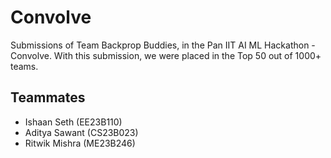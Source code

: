 # Convolve
Submissions of Team Backprop Buddies, in the Pan IIT AI ML Hackathon - Convolve.
With this submission, we were placed in the Top 50 out of 1000+ teams.

## Teammates
  * Ishaan Seth (EE23B110)
  * Aditya Sawant (CS23B023)
  * Ritwik Mishra (ME23B246)
